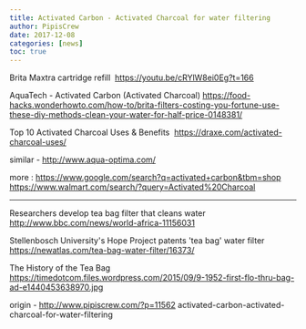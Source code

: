 ```yaml
---
title: Activated Carbon - Activated Charcoal for water filtering
author: PipisCrew
date: 2017-12-08
categories: [news]
toc: true
---
```


Brita Maxtra cartridge refill
 https://youtu.be/cRYlW8ei0Eg?t=166

AquaTech - Activated Carbon (Activated Charcoal)
https://food-hacks.wonderhowto.com/how-to/brita-filters-costing-you-fortune-use-these-diy-methods-clean-your-water-for-half-price-0148381/

Top 10 Activated Charcoal Uses & Benefits
 https://draxe.com/activated-charcoal-uses/

similar - http://www.aqua-optima.com/

more :
https://www.google.com/search?q=activated+carbon&tbm=shop
https://www.walmart.com/search/?query=Activated%20Charcoal

* * *

Researchers develop tea bag filter that cleans water
http://www.bbc.com/news/world-africa-11156031

Stellenbosch University's Hope Project patents 'tea bag' water filter
https://newatlas.com/tea-bag-water-filter/16373/

The History of the Tea Bag
https://timedotcom.files.wordpress.com/2015/09/9-1952-first-flo-thru-bag-ad-e1440453638970.jpg

origin - http://www.pipiscrew.com/?p=11562 activated-carbon-activated-charcoal-for-water-filtering